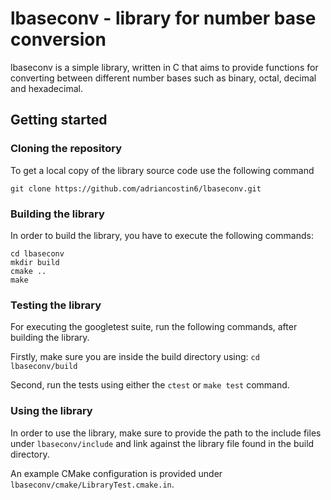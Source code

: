 # lbaseconv - library for number base conversion

lbaseconv is a simple library, written in C that aims to provide functions for
converting between different number bases such as binary, octal, decimal and
hexadecimal.

## Getting started

### Cloning the repository

To get a local copy of the library source code use the following command

```
git clone https://github.com/adriancostin6/lbaseconv.git
```

### Building the library

In order to build the library, you have to execute the following commands:

```
cd lbaseconv
mkdir build
cmake ..
make
```

### Testing the library

For executing the googletest suite, run the following commands, after building
the library.

Firstly, make sure you are inside the build directory using: `cd lbaseconv/build`

Second, run the tests using either the `ctest` or `make test` command.

### Using the library

In order to use the library, make sure to provide the path to the include files
under `lbaseconv/include` and link against the library file found in the build
directory.

An example CMake configuration is provided under `lbaseconv/cmake/LibraryTest.cmake.in`.
